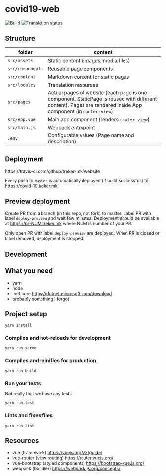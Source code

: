 # covid19-web

[![Build](https://github.com/treker-mk/website/workflows/Build/badge.svg)](https://github.com/treker-mk/website/actions)
[![Translation status](https://hosted.weblate.org/widgets/sledilnik/-/website/svg-badge.svg)](https://hosted.weblate.org/engage/sledilnik/?utm_source=widget)

## Structure

| folder           | content                                                                                                                                                       |
|------------------|---------------------------------------------------------------------------------------------------------------------------------------------------------------|
| `src/assets`     | Static content (images, media files)                                                                                                                          |
| `src/components` | Reusable page components                                                                                                                                      |
| `src/content`    | Markdown content for static pages                                                                                                                             |
| `src/locales`    | Translation resources                                                                                                                                         |
| `src/pages`      | Actual pages of website (each page is one component, StaticPage is reused with different content). Pages are rendered inside App component (in `router-view`) |
| `src/App.vue`    | Main app component (renders `router-view`)                                                                                                                    |
| `src/main.js`    | Webpack entrypoint                                                                                                                                            |
| `.env`           | Configurable values (Page name and description)                                                                                                               |

## Deployment

https://travis-ci.com/github/treker-mk/website

Every push to `master` is automatically deployed (if build successfull) to https://covid-19.treker.mk

## Preview deployment

Create PR from a branch (in this repo, not fork) to master. Label PR with label `deploy-preview` and wait few minutes. Deployment should be available at https://pr-NUM.treker.mk where NUM is number of your PR.

Only open PR with label `deploy-preview` are deployed. When PR is closed or label removed, deployment is stopped.

## Development

## What you need

* yarn
* node
* .net core https://dotnet.microsoft.com/download
* probably something I forgot

## Project setup
```
yarn install
```

### Compiles and hot-reloads for development
```
yarn run serve
```

### Compiles and minifies for production
```
yarn run build
```

### Run your tests

Not really that we have any tests

```
yarn run test
```

### Lints and fixes files
```
yarn run lint
```

## Resources

* vue (framework) https://vuejs.org/v2/guide/
* vue-router (view routing) https://router.vuejs.org/
* vue-bootstrap (styled components) https://bootstrap-vue.js.org/
* webpack (bundler) https://webpack.js.org/concepts/
